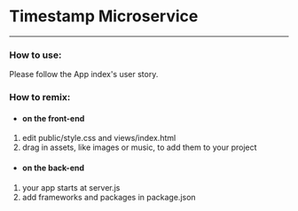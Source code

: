 
# Timestamp Microservice
---

### How to use:

Please follow the App index's user story.


### How to remix:


* #### on the front-end

1. edit public/style.css and views/index.html
2. drag in assets, like images or music, to add them to your project

* #### on the back-end

1. your app starts at server.js
2. add frameworks and packages in package.json


